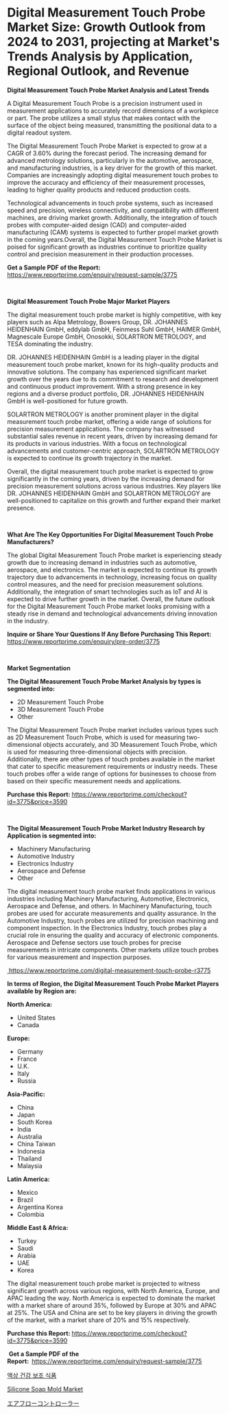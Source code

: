 <p><h1>Digital Measurement Touch Probe Market Size: Growth Outlook from 2024 to 2031, projecting at Market's Trends Analysis by Application, Regional Outlook, and Revenue</h1></p><p><strong>Digital Measurement Touch Probe Market Analysis and Latest Trends</strong></p>
<p><p>A Digital Measurement Touch Probe is a precision instrument used in measurement applications to accurately record dimensions of a workpiece or part. The probe utilizes a small stylus that makes contact with the surface of the object being measured, transmitting the positional data to a digital readout system.</p><p>The Digital Measurement Touch Probe Market is expected to grow at a CAGR of 3.60% during the forecast period. The increasing demand for advanced metrology solutions, particularly in the automotive, aerospace, and manufacturing industries, is a key driver for the growth of this market. Companies are increasingly adopting digital measurement touch probes to improve the accuracy and efficiency of their measurement processes, leading to higher quality products and reduced production costs.</p><p>Technological advancements in touch probe systems, such as increased speed and precision, wireless connectivity, and compatibility with different machines, are driving market growth. Additionally, the integration of touch probes with computer-aided design (CAD) and computer-aided manufacturing (CAM) systems is expected to further propel market growth in the coming years.Overall, the Digital Measurement Touch Probe Market is poised for significant growth as industries continue to prioritize quality control and precision measurement in their production processes.</p></p>
<p><strong>Get a Sample PDF of the Report:&nbsp;</strong> <a href="https://www.reportprime.com/enquiry/request-sample/3775">https://www.reportprime.com/enquiry/request-sample/3775</a></p>
<p>&nbsp;</p>
<p><strong>Digital Measurement Touch Probe Major Market Players</strong></p>
<p><p>The digital measurement touch probe market is highly competitive, with key players such as Alpa Metrology, Bowers Group, DR. JOHANNES HEIDENHAIN GmbH, eddylab GmbH, Feinmess Suhl GmbH, HAIMER GmbH, Magnescale Europe GmbH, Onosokki, SOLARTRON METROLOGY, and TESA dominating the industry.</p><p>DR. JOHANNES HEIDENHAIN GmbH is a leading player in the digital measurement touch probe market, known for its high-quality products and innovative solutions. The company has experienced significant market growth over the years due to its commitment to research and development and continuous product improvement. With a strong presence in key regions and a diverse product portfolio, DR. JOHANNES HEIDENHAIN GmbH is well-positioned for future growth.</p><p>SOLARTRON METROLOGY is another prominent player in the digital measurement touch probe market, offering a wide range of solutions for precision measurement applications. The company has witnessed substantial sales revenue in recent years, driven by increasing demand for its products in various industries. With a focus on technological advancements and customer-centric approach, SOLARTRON METROLOGY is expected to continue its growth trajectory in the market.</p><p>Overall, the digital measurement touch probe market is expected to grow significantly in the coming years, driven by the increasing demand for precision measurement solutions across various industries. Key players like DR. JOHANNES HEIDENHAIN GmbH and SOLARTRON METROLOGY are well-positioned to capitalize on this growth and further expand their market presence.</p></p>
<p>&nbsp;</p>
<p><strong>What Are The Key Opportunities For Digital Measurement Touch Probe Manufacturers?</strong></p>
<p><p>The global Digital Measurement Touch Probe market is experiencing steady growth due to increasing demand in industries such as automotive, aerospace, and electronics. The market is expected to continue its growth trajectory due to advancements in technology, increasing focus on quality control measures, and the need for precision measurement solutions. Additionally, the integration of smart technologies such as IoT and AI is expected to drive further growth in the market. Overall, the future outlook for the Digital Measurement Touch Probe market looks promising with a steady rise in demand and technological advancements driving innovation in the industry.</p></p>
<p><strong>Inquire or Share Your Questions If Any Before Purchasing This Report:</strong> <a href="https://www.reportprime.com/enquiry/pre-order/3775">https://www.reportprime.com/enquiry/pre-order/3775</a></p>
<p>&nbsp;</p>
<p><strong>Market Segmentation</strong></p>
<p><strong>The Digital Measurement Touch Probe Market Analysis by types is segmented into:</strong></p>
<p><ul><li>2D Measurement Touch Probe</li><li>3D Measurement Touch Probe</li><li>Other</li></ul></p>
<p><p>The Digital Measurement Touch Probe market includes various types such as 2D Measurement Touch Probe, which is used for measuring two-dimensional objects accurately, and 3D Measurement Touch Probe, which is used for measuring three-dimensional objects with precision. Additionally, there are other types of touch probes available in the market that cater to specific measurement requirements or industry needs. These touch probes offer a wide range of options for businesses to choose from based on their specific measurement needs and applications.</p></p>
<p><strong>Purchase this Report:&nbsp;</strong><a href="https://www.reportprime.com/checkout?id=3775&price=3590">https://www.reportprime.com/checkout?id=3775&price=3590</a></p>
<p>&nbsp;</p>
<p><strong>The Digital Measurement Touch Probe Market Industry Research by Application is segmented into:</strong></p>
<p><ul><li>Machinery Manufacturing</li><li>Automotive Industry</li><li>Electronics Industry</li><li>Aerospace and Defense</li><li>Other</li></ul></p>
<p><p>The digital measurement touch probe market finds applications in various industries including Machinery Manufacturing, Automotive, Electronics, Aerospace and Defense, and others. In Machinery Manufacturing, touch probes are used for accurate measurements and quality assurance. In the Automotive Industry, touch probes are utilized for precision machining and component inspection. In the Electronics Industry, touch probes play a crucial role in ensuring the quality and accuracy of electronic components. Aerospace and Defense sectors use touch probes for precise measurements in intricate components. Other markets utilize touch probes for various measurement and inspection purposes.</p></p>
<p><a href="https://www.reportprime.com/digital-measurement-touch-probe-r3775">&nbsp;https://www.reportprime.com/digital-measurement-touch-probe-r3775</a></p>
<p><strong>In terms of Region, the Digital Measurement Touch Probe Market Players available by Region are:</strong></p>
<p>
    <p> <strong> North America: </strong>
        <ul>
            <li>United States</li>
            <li>Canada</li>
        </ul>
        </p> 
    <p> <strong> Europe: </strong>
        <ul>
            <li>Germany</li>
            <li>France</li>
            <li>U.K.</li>
            <li>Italy</li>
            <li>Russia</li>
        </ul>
        </p> 
    <p> <strong> Asia-Pacific: </strong>
        <ul>
            <li>China</li>
            <li>Japan</li>
            <li>South Korea</li>
            <li>India</li>
            <li>Australia</li>
            <li>China Taiwan</li>
            <li>Indonesia</li>
            <li>Thailand</li>
            <li>Malaysia</li>
        </ul>
        </p> 
    <p> <strong> Latin America: </strong>
        <ul>
            <li>Mexico</li>
            <li>Brazil</li>
            <li>Argentina Korea</li>
            <li>Colombia</li>
        </ul>
        </p> 
    <p> <strong> Middle East & Africa: </strong>
        <ul>
            <li>Turkey</li>
            <li>Saudi</li>
            <li>Arabia</li>
            <li>UAE</li>
            <li>Korea</li>
        </ul>
    </p>
    </p>
<p><p>The digital measurement touch probe market is projected to witness significant growth across various regions, with North America, Europe, and APAC leading the way. North America is expected to dominate the market with a market share of around 35%, followed by Europe at 30% and APAC at 25%. The USA and China are set to be key players in driving the growth of the market, with a market share of 20% and 15% respectively.</p></p>
<p><strong>Purchase this Report: </strong><a href="https://www.reportprime.com/checkout?id=3775&price=3590">https://www.reportprime.com/checkout?id=3775&price=3590</a></p>
<p>&nbsp;<strong>Get a Sample PDF of the Report:&nbsp;&nbsp;</strong><a href="https://www.reportprime.com/enquiry/request-sample/3775">https://www.reportprime.com/enquiry/request-sample/3775</a></p>
<p><strong></strong></p>
<p><p><a href="https://github.com/laholand/Market-Research-Report-List-4/blob/main/878835877810.md">액상 건강 보조 식품</a></p><p><a href="https://issuu.com/reportprime-2/docs/silicone-soap-mold-market-size-2030.pptx">Silicone Soap Mold Market</a></p><p><a href="https://github.com/DanykaKilback/Market-Research-Report-List-1/blob/main/821154773160.md">エアフローコントローラー</a></p></p>